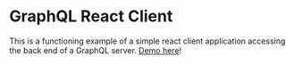# GraphQL React Client
This is a functioning example of a simple react client application accessing the back end of a GraphQL server. [Demo here](https://graphql-react-client.herokuapp.com/)!
